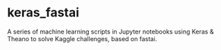 # keras_fastai
A series of machine learning scripts in Jupyter notebooks using Keras &amp; Theano to solve Kaggle challenges, based on fastai.
